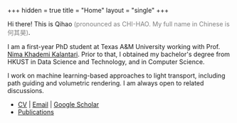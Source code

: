 +++
hidden = true
title = "Home"
layout = "single"
+++

Hi there! This is Qihao <span style="color: gray;">(pronounced as CHI-HAO. My full name in Chinese is 何其昊)</span>.

I am a first-year PhD student at Texas A&M University working with Prof. [Nima Khademi Kalantari](https://people.engr.tamu.edu/nimak/index.html). Prior to that, I obtained my bachelor's degree from HKUST in Data Science and Technology, and in Computer Science.

I work on machine learning-based approaches to light transport, including path guiding and volumetric rendering. I am always open to related discussions.

* [CV](/files/CV.pdf) | [Email](mailto:phyqh@tamu.edu) | [Google Scholar](https://scholar.google.com/citations?user=Hx2JnYkAAAAJ)
* [Publications](/publications/)